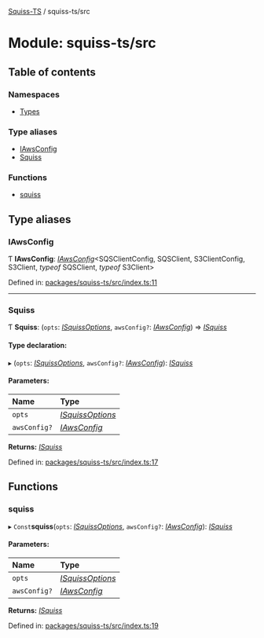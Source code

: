 [Squiss-TS](../README.md) / squiss-ts/src

# Module: squiss-ts/src

## Table of contents

### Namespaces

- [Types](squiss_ts_src.types.md)

### Type aliases

- [IAwsConfig](squiss_ts_src.md#iawsconfig)
- [Squiss](squiss_ts_src.md#squiss)

### Functions

- [squiss](squiss_ts_src.md#squiss)

## Type aliases

### IAwsConfig

Ƭ **IAwsConfig**: [*IAwsConfig*](squiss_ts_src.types.md#iawsconfig)<SQSClientConfig, SQSClient, S3ClientConfig, S3Client, *typeof* SQSClient, *typeof* S3Client\>

Defined in: [packages/squiss-ts/src/index.ts:11](https://github.com/PruvoNet/Squiss/blob/621a7aa/packages/squiss-ts/src/index.ts#L11)

___

### Squiss

Ƭ **Squiss**: (`opts`: [*ISquissOptions*](../interfaces/squiss_ts_src.types.isquissoptions.md), `awsConfig?`: [*IAwsConfig*](squiss_ts_src.md#iawsconfig)) => [*ISquiss*](../interfaces/squiss_ts_src.types.isquiss.md)

#### Type declaration:

▸ (`opts`: [*ISquissOptions*](../interfaces/squiss_ts_src.types.isquissoptions.md), `awsConfig?`: [*IAwsConfig*](squiss_ts_src.md#iawsconfig)): [*ISquiss*](../interfaces/squiss_ts_src.types.isquiss.md)

#### Parameters:

Name | Type |
:------ | :------ |
`opts` | [*ISquissOptions*](../interfaces/squiss_ts_src.types.isquissoptions.md) |
`awsConfig?` | [*IAwsConfig*](squiss_ts_src.md#iawsconfig) |

**Returns:** [*ISquiss*](../interfaces/squiss_ts_src.types.isquiss.md)

Defined in: [packages/squiss-ts/src/index.ts:17](https://github.com/PruvoNet/Squiss/blob/621a7aa/packages/squiss-ts/src/index.ts#L17)

## Functions

### squiss

▸ `Const`**squiss**(`opts`: [*ISquissOptions*](../interfaces/squiss_ts_src.types.isquissoptions.md), `awsConfig?`: [*IAwsConfig*](squiss_ts_src.md#iawsconfig)): [*ISquiss*](../interfaces/squiss_ts_src.types.isquiss.md)

#### Parameters:

Name | Type |
:------ | :------ |
`opts` | [*ISquissOptions*](../interfaces/squiss_ts_src.types.isquissoptions.md) |
`awsConfig?` | [*IAwsConfig*](squiss_ts_src.md#iawsconfig) |

**Returns:** [*ISquiss*](../interfaces/squiss_ts_src.types.isquiss.md)

Defined in: [packages/squiss-ts/src/index.ts:19](https://github.com/PruvoNet/Squiss/blob/621a7aa/packages/squiss-ts/src/index.ts#L19)
